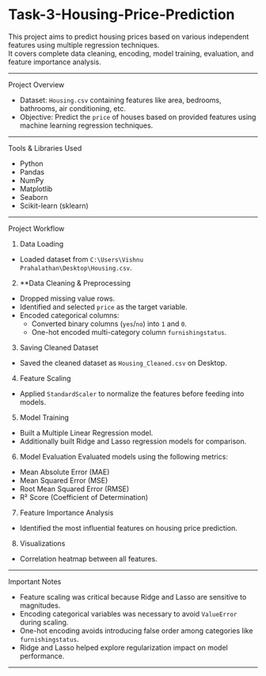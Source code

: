 # Task-3-Housing-Price-Prediction

This project aims to predict housing prices based on various independent features using multiple regression techniques.  
It covers complete data cleaning, encoding, model training, evaluation, and feature importance analysis.

---

Project Overview

- Dataset: `Housing.csv` containing features like area, bedrooms, bathrooms, air conditioning, etc.
- Objective: Predict the `price` of houses based on provided features using machine learning regression techniques.

---

Tools & Libraries Used
- Python
- Pandas
- NumPy
- Matplotlib
- Seaborn
- Scikit-learn (sklearn)

---
Project Workflow

1. Data Loading
- Loaded dataset from `C:\Users\Vishnu Prahalathan\Desktop\Housing.csv`.

2. **Data Cleaning & Preprocessing
- Dropped missing value rows.
- Identified and selected `price` as the target variable.
- Encoded categorical columns:
  - Converted binary columns (`yes`/`no`) into `1` and `0`.
  - One-hot encoded multi-category column `furnishingstatus`.

3. Saving Cleaned Dataset
- Saved the cleaned dataset as `Housing_Cleaned.csv` on Desktop.

4. Feature Scaling
- Applied `StandardScaler` to normalize the features before feeding into models.

5. Model Training
- Built a Multiple Linear Regression model.
- Additionally built Ridge and Lasso regression models for comparison.

6. Model Evaluation
Evaluated models using the following metrics:
- Mean Absolute Error (MAE)
- Mean Squared Error (MSE)
- Root Mean Squared Error (RMSE)
- R² Score (Coefficient of Determination)

7. Feature Importance Analysis
- Identified the most influential features on housing price prediction.

 8. Visualizations
- Correlation heatmap between all features.

---

Important Notes

- Feature scaling was critical because Ridge and Lasso are sensitive to magnitudes.
- Encoding categorical variables was necessary to avoid `ValueError` during scaling.
- One-hot encoding avoids introducing false order among categories like `furnishingstatus`.
- Ridge and Lasso helped explore regularization impact on model performance.

---



